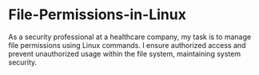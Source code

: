 # File-Permissions-in-Linux
As a security professional at a healthcare company, my task is to manage file permissions using Linux commands. I     ensure authorized access and prevent unauthorized usage within the file system, maintaining system security.
